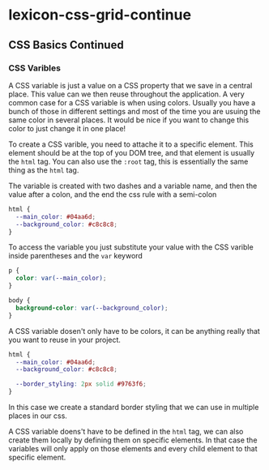 # lexicon-css-grid-continue


## CSS Basics Continued

### CSS Varibles

A CSS variable is just a value on a CSS property that we save in a central place. This value can we then reuse throughout the application. A very common case for a CSS variable is when using colors. Usually you have a bunch of those in different settings and most of the time you are usuing the same color in several places. It would be nice if you want to change this color to just change it in one place!

To create a CSS varible, you need to attache it to a specific element. This element should be at the top of you DOM tree, and that element is usually the `html` tag. You can also use the `:root` tag, this is essentially the same thing as the `html` tag.

The variable is created with two dashes and a variable name, and then the value after a colon, and the end the css rule with a semi-colon

```css
html {
  --main_color: #04aa6d;
  --background_color: #c8c8c8;
}
```

To access the variable you just substitute your value with the CSS varible inside parentheses and the `var` keyword

```css
p {
  color: var(--main_color);
}

body {
  background-color: var(--background_color);
}
```

A CSS variable dosen't only have to be colors, it can be anything really that you want to reuse in your project.

```css
html {
  --main_color: #04aa6d;
  --background_color: #c8c8c8;

  --border_styling: 2px solid #9763f6;
}
```

In this case we create a standard border styling that we can use in multiple places in our css. 

A CSS variable doens't have to be defined in the `html` tag, we can also create them locally by defining them on specific elements. In that case the variables will only apply on those elements and every child element to that specific element.